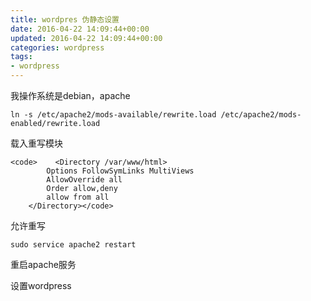 ```yaml
---
title: wordpres 伪静态设置
date: 2016-04-22 14:09:44+00:00
updated: 2016-04-22 14:09:44+00:00
categories: wordpress
tags:
- wordpress
---
```


我操作系统是debian，apache

    
    ln -s /etc/apache2/mods-available/rewrite.load /etc/apache2/mods-enabled/rewrite.load


载入重写模块

    
    <code>    <Directory /var/www/html>
            Options FollowSymLinks MultiViews
            AllowOverride all
            Order allow,deny
            allow from all
        </Directory></code>


允许重写

    
    sudo service apache2 restart


重启apache服务

设置wordpress
